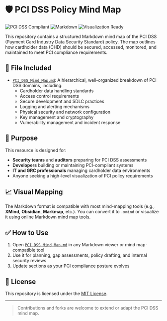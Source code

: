 # 🛡️ PCI DSS Policy Mind Map

![PCI DSS Compliant](https://img.shields.io/badge/PCI--DSS-Compliant-2e7d32?style=flat-square&logo=datadog&logoColor=white)
![Markdown](https://img.shields.io/badge/format-Markdown-blue?style=flat-square&logo=markdown)
![Visualization Ready](https://img.shields.io/badge/mindmap-ready-brightgreen?style=flat-square&logo=visualstudiocode)

This repository contains a structured Markdown mind map of the PCI DSS (Payment Card Industry Data Security Standard) policy. The map outlines how cardholder data (CHD) should be secured, accessed, monitored, and maintained to meet PCI compliance requirements.

## 📂 File Included

- [`PCI_DSS_Mind_Map.md`](./PCI_DSS_Mind_Map.md): A hierarchical, well-organized breakdown of PCI DSS domains, including:
  - Cardholder data handling standards
  - Access control requirements
  - Secure development and SDLC practices
  - Logging and alerting mechanisms
  - Physical security and network configuration
  - Key management and cryptography
  - Vulnerability management and incident response

## 🎯 Purpose

This resource is designed for:
- **Security teams** and **auditors** preparing for PCI DSS assessments
- **Developers** building or maintaining PCI-compliant systems
- **IT and GRC professionals** managing cardholder data environments
- Anyone seeking a high-level visualization of PCI policy requirements

## 📈 Visual Mapping

The Markdown format is compatible with most mind-mapping tools (e.g., **XMind**, **Obsidian**, **Markmap**, etc.). You can convert it to `.xmind` or visualize it using online Markdown mind map tools.

## ✅ How to Use

1. Open [`PCI_DSS_Mind_Map.md`](./PCI_DSS_Mind_Map.md) in any Markdown viewer or mind map-compatible tool
2. Use it for planning, gap assessments, policy drafting, and internal security reviews
3. Update sections as your PCI compliance posture evolves

## 📜 License

This repository is licensed under the [MIT License](./LICENSE).

---

> Contributions and forks are welcome to extend or adapt the PCI DSS mind map.
